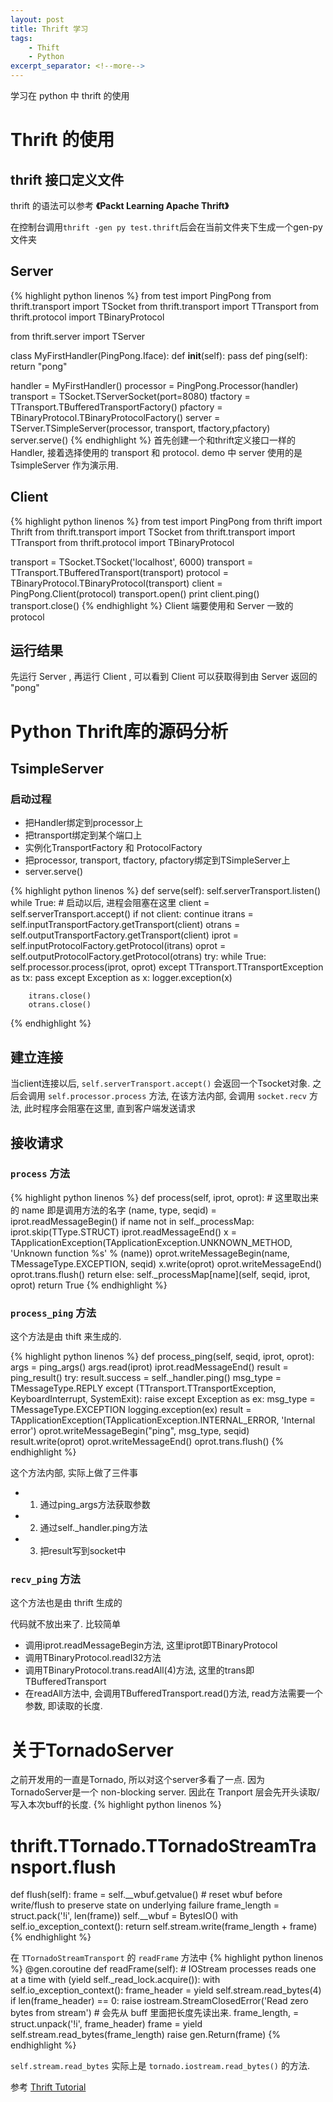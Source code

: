 ```yaml
---
layout: post
title: Thrift 学习
tags:
    - Thift
    - Python
excerpt_separator: <!--more-->
---
```


学习在 python 中 thrift 的使用
<!--more-->
# Thrift 的使用 #

## thrift 接口定义文件 ##

thrift 的语法可以参考 **《Packt Learning Apache Thrift》**

在控制台调用`thrift -gen py test.thrift`后会在当前文件夹下生成一个gen-py文件夹

## Server ##

{% highlight python linenos %}
from test import PingPong
from thrift.transport import TSocket
from thrift.transport import TTransport
from thrift.protocol import TBinaryProtocol

from thrift.server import TServer

class MyFirstHandler(PingPong.Iface):
    def __init__(self):
        pass
    def ping(self):
        return "pong"

handler = MyFirstHandler()
processor = PingPong.Processor(handler)
transport = TSocket.TServerSocket(port=8080)
tfactory = TTransport.TBufferedTransportFactory()
pfactory = TBinaryProtocol.TBinaryProtocolFactory()
server = TServer.TSimpleServer(processor, transport, tfactory,pfactory)
server.serve()
{% endhighlight %}
首先创建一个和thrift定义接口一样的Handler, 接着选择使用的 transport 和 protocol. demo 中 server 使用的是 TsimpleServer 作为演示用.

## Client ##

{% highlight python linenos %}
from test import PingPong
from thrift import Thrift
from thrift.transport import TSocket
from thrift.transport import TTransport
from thrift.protocol import TBinaryProtocol

transport = TSocket.TSocket('localhost', 6000)
transport = TTransport.TBufferedTransport(transport)
protocol = TBinaryProtocol.TBinaryProtocol(transport)
client = PingPong.Client(protocol)
transport.open()
print client.ping()
transport.close()
{% endhighlight %}
Client 端要使用和 Server 一致的 protocol

## 运行结果 ##
先运行 Server , 再运行 Client , 可以看到 Client 可以获取得到由 Server 返回的 "pong"


# Python Thrift库的源码分析

## TsimpleServer

### 启动过程

- 把Handler绑定到processor上
- 把transport绑定到某个端口上
- 实例化TransportFactory 和 ProtocolFactory
- 把processor, transport, tfactory, pfactory绑定到TSimpleServer上
- server.serve()

{% highlight python linenos %}
def serve(self):
    self.serverTransport.listen()
    while True:
        # 启动以后, 进程会阻塞在这里
        client = self.serverTransport.accept()
        if not client:
            continue
        itrans = self.inputTransportFactory.getTransport(client)
        otrans = self.outputTransportFactory.getTransport(client)
        iprot = self.inputProtocolFactory.getProtocol(itrans)
        oprot = self.outputProtocolFactory.getProtocol(otrans)
        try:
            while True:
                self.processor.process(iprot, oprot)
        except TTransport.TTransportException as tx:
            pass
        except Exception as x:
            logger.exception(x)

        itrans.close()
        otrans.close()
{% endhighlight %}

## 建立连接

当client连接以后, `self.serverTransport.accept()` 会返回一个Tsocket对象. 之后会调用 `self.processor.process` 方法, 在该方法内部, 会调用 `socket.recv` 方法, 此时程序会阻塞在这里, 直到客户端发送请求

## 接收请求

### `process` 方法

{% highlight python linenos %}
def process(self, iprot, oprot):
    # 这里取出来的 name 即是调用方法的名字
    (name, type, seqid) = iprot.readMessageBegin()
    if name not in self._processMap:
        iprot.skip(TType.STRUCT)
        iprot.readMessageEnd()
        x = TApplicationException(TApplicationException.UNKNOWN_METHOD, 'Unknown function %s' % (name))
        oprot.writeMessageBegin(name, TMessageType.EXCEPTION, seqid)
        x.write(oprot)
        oprot.writeMessageEnd()
        oprot.trans.flush()
        return
    else:
        self._processMap[name](self, seqid, iprot, oprot)
        return True
{% endhighlight %}

### `process_ping` 方法
这个方法是由 thift 来生成的.

{% highlight python linenos %}
def process_ping(self, seqid, iprot, oprot):
    args = ping_args()
    args.read(iprot)
    iprot.readMessageEnd()
    result = ping_result()
    try:
        result.success = self._handler.ping()
        msg_type = TMessageType.REPLY
    except (TTransport.TTransportException, KeyboardInterrupt, SystemExit):
        raise
    except Exception as ex:
        msg_type = TMessageType.EXCEPTION
        logging.exception(ex)
        result = TApplicationException(TApplicationException.INTERNAL_ERROR, 'Internal error')
    oprot.writeMessageBegin("ping", msg_type, seqid)
    result.write(oprot)
    oprot.writeMessageEnd()
    oprot.trans.flush()
{% endhighlight %}

这个方法内部, 实际上做了三件事
- 1. 通过ping_args方法获取参数
- 2. 通过self._handler.ping方法
- 3. 把result写到socket中

### `recv_ping` 方法
这个方法也是由 thrift 生成的

代码就不放出来了. 比较简单

- 调用iprot.readMessageBegin方法, 这里iprot即TBinaryProtocol
- 调用TBinaryProtocol.readI32方法
- 调用TBinaryProtocol.trans.readAll(4)方法, 这里的trans即TBufferedTransport
- 在readAll方法中, 会调用TBufferedTransport.read()方法, read方法需要一个参数, 即读取的长度.

# 关于TornadoServer

之前开发用的一直是Tornado, 所以对这个server多看了一点. 因为TornadoServer是一个 non-blocking server. 因此在 Tranport 层会先开头读取/写入本次buff的长度.
{% highlight python linenos %}
# thrift.TTornado.TTornadoStreamTransport.flush
def flush(self):
    frame = self.__wbuf.getvalue()
    # reset wbuf before write/flush to preserve state on underlying failure
    frame_length = struct.pack('!i', len(frame))
    self.__wbuf = BytesIO()
    with self.io_exception_context():
        return self.stream.write(frame_length + frame)
{% endhighlight %}

在 `TTornadoStreamTransport` 的 `readFrame` 方法中
{% highlight python linenos %}
@gen.coroutine
    def readFrame(self):
        # IOStream processes reads one at a time
        with (yield self._read_lock.acquire()):
            with self.io_exception_context():
                frame_header = yield self.stream.read_bytes(4)
                if len(frame_header) == 0:
                    raise iostream.StreamClosedError('Read zero bytes from stream')
                # 会先从 buff 里面把长度先读出来.
                frame_length, = struct.unpack('!i', frame_header)
                frame = yield self.stream.read_bytes(frame_length)
                raise gen.Return(frame)
{% endhighlight %}

`self.stream.read_bytes` 实际上是 `tornado.iostream.read_bytes()` 的方法.

参考 [Thrift Tutorial](http://thrift-tutorial.readthedocs.io/en/latest/thrift-stack.html)
